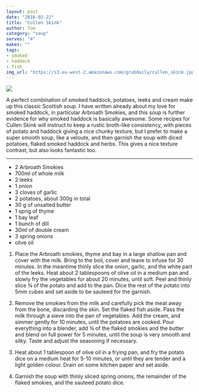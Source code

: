 ```yaml
---
layout: post
date: "2016-02-22"
title: "Cullen Skink"
author: Tom
category: "soup"
serves: "4"
makes: ""
tags:
- smoked
- haddock
- fish
img_url: "https://s3.eu-west-2.amazonaws.com/grubdaily/cullen_skink.jpg"
---
```

<img src="https://s3.eu-west-2.amazonaws.com/grubdaily/cullen_skink.jpg" />

A perfect combination of smoked haddock, potatoes, leeks and cream make up this classic Scottish soup. I have written already about my love for smoked haddock, in particular Arbroath Smokies, and this soup is further evidence for why smoked haddock is basically awesome. Some recipes for Cullen Skink will instruct to keep a rustic broth-like consistency, with pieces of potato and haddock giving a nice chunky texture, but I prefer to make a super smooth soup, like a veloute, and then garnish the soup with diced potatoes, flaked smoked haddock and herbs. This gives a nice texture contrast, but also looks fantastic too.

---
* 2 Arbroath Smokies
* 700ml of whole milk
* 2 leeks
* 1 onion
* 3 cloves of garlic
* 2 potatoes, about 300g in total
* 30 g  of unsalted butter
* 1 sprig of thyme
* 1 bay leaf
* 1 bunch of dill
* 30ml of double cream
* 3 spring onions
* olive oil

1. Place the Arbroath smokies, thyme and bay in a large shallow pan and cover with the milk. Bring to the boil, cover and leave to infuse for 30 minutes. In the meantime thinly slice the onion, garlic, and the white part of the leeks. Heat about 2 tablespoons of olive oil in a medium pan and slowly fry the vegetables for about 20 minutes, until soft. Peel and thinly slice ¾ of the potato and add to the pan. Dice the rest of the potato into 5mm cubes and set aside to be sauteed for the garnish.

2. Remove the smokies from the milk and carefully pick the meat away from the bone, discarding the skin. Set the flaked fish aside. Pass the milk through a sieve into the pan of vegetables. Add the cream, and simmer gently for 10 minutes, until the potatoes are cooked. Pour everything into a blender, add ¾ of the flaked smokies and the butter and blend on full power for 5 minutes, until the soup is very smooth and silky. Taste and adjust the seasoning if necessary.

3. Heat  about 1 tablespoon of olive oil in a frying pan, and fry the potato dice on a medium heat for 5-10 minutes, or until they are tender and a light golden colour. Drain on some kitchen paper and set aside.

4. Garnish the soup with thinly sliced spring onions, the remainder of the flaked smokies, and the sauteed potato dice.

